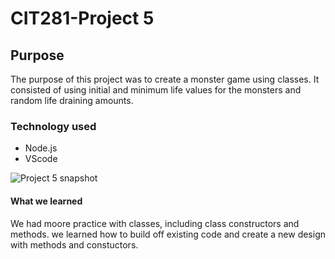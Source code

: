 # CIT281-Project 5

## Purpose
The purpose of this project was to create a monster game using classes. It consisted of using initial and minimum life values for the monsters and random life draining amounts.

### Technology used
- Node.js
- VScode

![Project 5 snapshot](https://github.com/Ileana10/CIT281-Project-5/assets/169213876/1d799d6b-c0c7-4c81-b576-668e00e07f3e)


#### What we learned
We had moore practice with classes, including class constructors and methods. we learned how to build off existing code and create a new design with methods and constuctors. 

